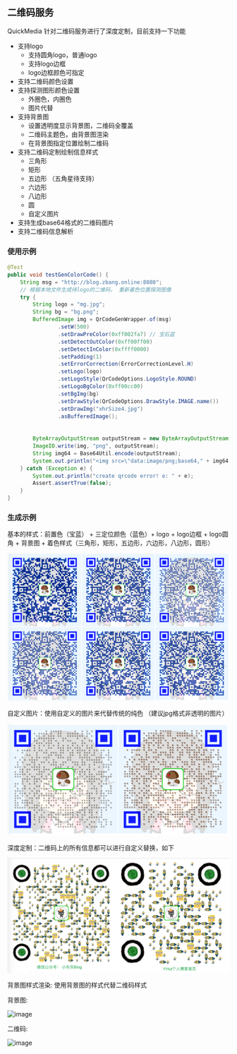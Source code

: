 ## 二维码服务

QuickMedia 针对二维码服务进行了深度定制，目前支持一下功能

- 支持logo
    - 支持圆角logo，普通logo
    - 支持logo边框
    - logo边框颜色可指定
- 支持二维码颜色设置
- 支持探测图形颜色设置
    - 外圈色，内圈色
    - 图片代替
- 支持背景图
    - 设置透明度显示背景图，二维码全覆盖
    - 二维码主题色，由背景图渲染
    - 在背景图指定位置绘制二维码
- 支持二维码定制绘制信息样式
    - 三角形
    - 矩形
    - 五边形 （五角星待支持）
    - 六边形
    - 八边形
    - 圆
    - 自定义图片
- 支持生成base64格式的二维码图片
- 支持二维码信息解析


### 使用示例

```java
@Test
public void testGenColorCode() {
    String msg = "http://blog.zbang.online:8080";
    // 根据本地文件生成待logo的二维码， 重新着色位置探测图像
    try {
        String logo = "mg.jpg";
        String bg = "bg.png";
        BufferedImage img = QrCodeGenWrapper.of(msg)
                .setW(500)
                .setDrawPreColor(0xff002fa7) // 宝石蓝
                .setDetectOutColor(0xff00ff00)
                .setDetectInColor(0xffff0000)
                .setPadding(1)
                .setErrorCorrection(ErrorCorrectionLevel.H)
                .setLogo(logo)
                .setLogoStyle(QrCodeOptions.LogoStyle.ROUND)
                .setLogoBgColor(0xff00cc00)
                .setBgImg(bg)
                .setDrawStyle(QrCodeOptions.DrawStyle.IMAGE.name())
                .setDrawImg("xhrSize4.jpg")
                .asBufferedImage();


        ByteArrayOutputStream outputStream = new ByteArrayOutputStream();
        ImageIO.write(img, "png", outputStream);
        String img64 = Base64Util.encode(outputStream);
        System.out.println("<img src=\"data:image/png;base64," + img64 + "\" />");
    } catch (Exception e) {
        System.out.println("create qrcode error! e: " + e);
        Assert.assertTrue(false);
    }
}
```


### 生成示例

基本的样式：前置色（宝蓝） + 三定位颜色（蓝色）+ logo + logo边框 + logo圆角 + 背景图 + 着色样式（三角形，矩形，五边形，六边形，八边形，圆形）
  
  ![styl1](../img/qrcode/styleQr1.png)
  
 
自定义图片：使用自定义的图片来代替传统的纯色 （建议jpg格式非透明的图片）
  
  ![styl2](../img/qrcode/styleQr2.png)
  
 
深度定制：二维码上的所有信息都可以进行自定义替换，如下
 
  ![style3](../img/qrcode/小灰灰blog.png)
  
  
背景图样式渲染: 使用背景图的样式代替二维码样式
   
   
背景图:
   
   ![image](https://user-images.githubusercontent.com/5125892/30240387-25f55f14-95a2-11e7-8ae9-b7f2c2b9a92f.png)

   
二维码:
   
   ![image](https://user-images.githubusercontent.com/5125892/30240532-b4cb7622-95a4-11e7-858e-18be659664a8.png)   
  
  
